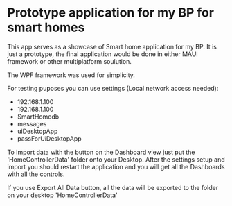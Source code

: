 # Prototype application for my BP for smart homes

This app serves as a showcase of Smart home application for my BP.
It is just a prototype, the final application would be done in either MAUI framework or other multiplatform soulution.

The WPF framework was used for simplicity.


For testing puposes you can use settings (Local network access needed):

- 192.168.1.100
- 192.168.1.100
- SmartHomedb
- messages
- uiDesktopApp
- passForUiDesktopApp

To Import data with the button on the Dashboard view just put the 'HomeControllerData' folder onto your Desktop. After the settings setup and import you should restart the application and you will get all the Dashboards with all the controls.

If you use Export All Data button, all the data will be exported to the folder on your desktop 'HomeControllerData'